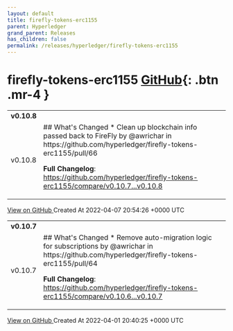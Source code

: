 ```yaml
---
layout: default
title: firefly-tokens-erc1155
parent: Hyperledger
grand_parent: Releases
has_children: false
permalink: /releases/hyperledger/firefly-tokens-erc1155
---
```


# firefly-tokens-erc1155 <span class="fs-3 right-align">[GitHub](https://github.com/hyperledger/firefly-tokens-erc1155){: .btn .mr-4 }</span>


<div>
    <table>
        <tr>
            <td colspan="2">
                <b>
                    v0.10.8
                </b>
            </td>
        </tr>
        <tr>
            <td>
                <span class="chip">
                    v0.10.8
                </span>
            </td>
            <td>
                ## What's Changed
* Clean up blockchain info passed back to FireFly by @awrichar in https://github.com/hyperledger/firefly-tokens-erc1155/pull/66


**Full Changelog**: https://github.com/hyperledger/firefly-tokens-erc1155/compare/v0.10.7...v0.10.8
            </td>
        </tr>
    </table>
    <a href="https://github.com/hyperledger/firefly-tokens-erc1155/releases/tag/v0.10.8" class=".btn">
        View on GitHub
    </a>
    <span class="right-align">
        Created At 2022-04-07 20:54:26 +0000 UTC
    </span>
</div>

<div>
    <table>
        <tr>
            <td colspan="2">
                <b>
                    v0.10.7
                </b>
            </td>
        </tr>
        <tr>
            <td>
                <span class="chip">
                    v0.10.7
                </span>
            </td>
            <td>
                ## What's Changed
* Remove auto-migration logic for subscriptions by @awrichar in https://github.com/hyperledger/firefly-tokens-erc1155/pull/64


**Full Changelog**: https://github.com/hyperledger/firefly-tokens-erc1155/compare/v0.10.6...v0.10.7
            </td>
        </tr>
    </table>
    <a href="https://github.com/hyperledger/firefly-tokens-erc1155/releases/tag/v0.10.7" class=".btn">
        View on GitHub
    </a>
    <span class="right-align">
        Created At 2022-04-01 20:40:25 +0000 UTC
    </span>
</div>

